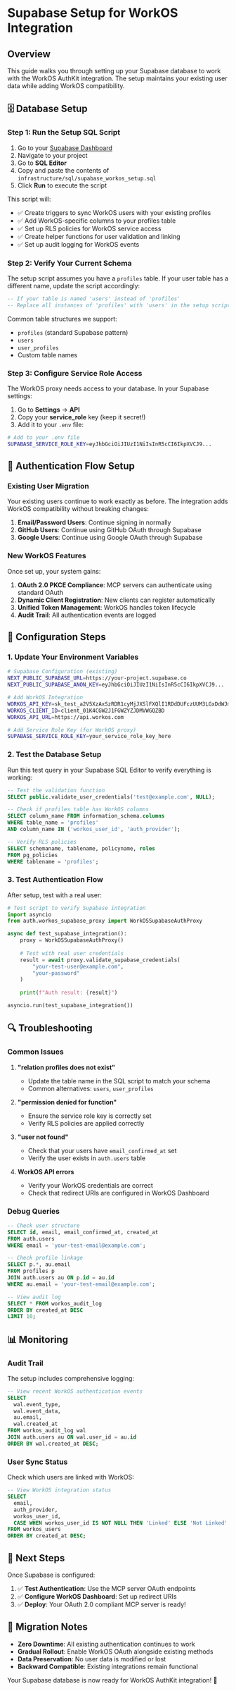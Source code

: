 # Supabase Setup for WorkOS Integration

## Overview

This guide walks you through setting up your Supabase database to work with the WorkOS AuthKit integration. The setup maintains your existing user data while adding WorkOS compatibility.

## 🗄️ Database Setup

### Step 1: Run the Setup SQL Script

1. Go to your [Supabase Dashboard](https://supabase.com/dashboard)
2. Navigate to your project
3. Go to **SQL Editor**
4. Copy and paste the contents of `infrastructure/sql/supabase_workos_setup.sql`
5. Click **Run** to execute the script

This script will:
- ✅ Create triggers to sync WorkOS users with your existing profiles
- ✅ Add WorkOS-specific columns to your profiles table
- ✅ Set up RLS policies for WorkOS service access
- ✅ Create helper functions for user validation and linking
- ✅ Set up audit logging for WorkOS events

### Step 2: Verify Your Current Schema

The setup script assumes you have a `profiles` table. If your user table has a different name, update the script accordingly:

```sql
-- If your table is named 'users' instead of 'profiles'
-- Replace all instances of 'profiles' with 'users' in the setup script
```

Common table structures we support:
- `profiles` (standard Supabase pattern)
- `users` 
- `user_profiles`
- Custom table names

### Step 3: Configure Service Role Access

The WorkOS proxy needs access to your database. In your Supabase settings:

1. Go to **Settings** → **API**
2. Copy your **service_role** key (keep it secret!)
3. Add it to your `.env` file:

```bash
# Add to your .env file
SUPABASE_SERVICE_ROLE_KEY=eyJhbGciOiJIUzI1NiIsInR5cCI6IkpXVCJ9...
```

## 🔐 Authentication Flow Setup

### Existing User Migration

Your existing users continue to work exactly as before. The integration adds WorkOS compatibility without breaking changes:

1. **Email/Password Users**: Continue signing in normally
2. **GitHub Users**: Continue using GitHub OAuth through Supabase
3. **Google Users**: Continue using Google OAuth through Supabase

### New WorkOS Features

Once set up, your system gains:

1. **OAuth 2.0 PKCE Compliance**: MCP servers can authenticate using standard OAuth
2. **Dynamic Client Registration**: New clients can register automatically
3. **Unified Token Management**: WorkOS handles token lifecycle
4. **Audit Trail**: All authentication events are logged

## 🔧 Configuration Steps

### 1. Update Your Environment Variables

```bash
# Supabase Configuration (existing)
NEXT_PUBLIC_SUPABASE_URL=https://your-project.supabase.co
NEXT_PUBLIC_SUPABASE_ANON_KEY=eyJhbGciOiJIUzI1NiIsInR5cCI6IkpXVCJ9...

# Add WorkOS Integration
WORKOS_API_KEY=sk_test_a2V5XzAxSzRDR1cyMjJXSlFXQlI1RDdDUFczUUM3LGxDdWJmN2tNTDBjaHlRNjhUaEtsalQ0ZTMu
WORKOS_CLIENT_ID=client_01K4CGW2J1FGWZYZJDMVWGQZBD
WORKOS_API_URL=https://api.workos.com

# Add Service Role Key (for WorkOS proxy)
SUPABASE_SERVICE_ROLE_KEY=your_service_role_key_here
```

### 2. Test the Database Setup

Run this test query in your Supabase SQL Editor to verify everything is working:

```sql
-- Test the validation function
SELECT public.validate_user_credentials('test@example.com', NULL);

-- Check if profiles table has WorkOS columns
SELECT column_name FROM information_schema.columns 
WHERE table_name = 'profiles' 
AND column_name IN ('workos_user_id', 'auth_provider');

-- Verify RLS policies
SELECT schemaname, tablename, policyname, roles 
FROM pg_policies 
WHERE tablename = 'profiles';
```

### 3. Test Authentication Flow

After setup, test with a real user:

```python
# Test script to verify Supabase integration
import asyncio
from auth.workos_supabase_proxy import WorkOSSupabaseAuthProxy

async def test_supabase_integration():
    proxy = WorkOSSupabaseAuthProxy()
    
    # Test with real user credentials
    result = await proxy.validate_supabase_credentials(
        "your-test-user@example.com", 
        "your-password"
    )
    
    print(f"Auth result: {result}")

asyncio.run(test_supabase_integration())
```

## 🔍 Troubleshooting

### Common Issues

1. **"relation profiles does not exist"**
   - Update the table name in the SQL script to match your schema
   - Common alternatives: `users`, `user_profiles`

2. **"permission denied for function"**
   - Ensure the service role key is correctly set
   - Verify RLS policies are applied correctly

3. **"user not found"**
   - Check that your users have `email_confirmed_at` set
   - Verify the user exists in `auth.users` table

4. **WorkOS API errors**
   - Verify your WorkOS credentials are correct
   - Check that redirect URIs are configured in WorkOS Dashboard

### Debug Queries

```sql
-- Check user structure
SELECT id, email, email_confirmed_at, created_at 
FROM auth.users 
WHERE email = 'your-test-email@example.com';

-- Check profile linkage
SELECT p.*, au.email 
FROM profiles p 
JOIN auth.users au ON p.id = au.id 
WHERE au.email = 'your-test-email@example.com';

-- View audit log
SELECT * FROM workos_audit_log 
ORDER BY created_at DESC 
LIMIT 10;
```

## 📊 Monitoring

### Audit Trail

The setup includes comprehensive logging:

```sql
-- View recent WorkOS authentication events
SELECT 
  wal.event_type,
  wal.event_data,
  au.email,
  wal.created_at
FROM workos_audit_log wal
JOIN auth.users au ON wal.user_id = au.id
ORDER BY wal.created_at DESC;
```

### User Sync Status

Check which users are linked with WorkOS:

```sql
-- View WorkOS integration status
SELECT 
  email,
  auth_provider,
  workos_user_id,
  CASE WHEN workos_user_id IS NOT NULL THEN 'Linked' ELSE 'Not Linked' END as workos_status
FROM workos_users
ORDER BY created_at DESC;
```

## 🚀 Next Steps

Once Supabase is configured:

1. ✅ **Test Authentication**: Use the MCP server OAuth endpoints
2. ✅ **Configure WorkOS Dashboard**: Set up redirect URIs
3. ✅ **Deploy**: Your OAuth 2.0 compliant MCP server is ready!

## 🔄 Migration Notes

- **Zero Downtime**: All existing authentication continues to work
- **Gradual Rollout**: Enable WorkOS OAuth alongside existing methods
- **Data Preservation**: No user data is modified or lost
- **Backward Compatible**: Existing integrations remain functional

Your Supabase database is now ready for WorkOS AuthKit integration! 🎉